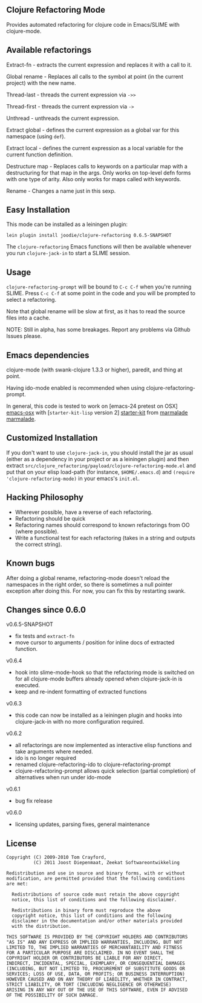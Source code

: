 Clojure Refactoring Mode
------------------------

Provides automated refactoring for clojure code in Emacs/SLIME with
clojure-mode.

Available refactorings
----------------------

Extract-fn - extracts the current expression and replaces it with a
call to it.

Global rename - Replaces all calls to the symbol at point (in the
current project) with the new name.

Thread-last - threads the current expression via `->>`

Thread-first - threads the current expression via `->`

Unthread - unthreads the current expression.

Extract global - defines the current expression as a global var for
this namespace (using `def`).

Extract local - defines the current expression as a local variable for
the current function definition.

Destructure map - Replaces calls to keywords on a particular map with
a destructuring for that map in the args. Only works on top-level defn
forms with one type of arity. Also only works for maps called with
keywords.

Rename - Changes a name just in this sexp.

Easy Installation
---

This mode can be installed as a leiningen plugin:

    lein plugin install joodie/clojure-refactoring 0.6.5-SNAPSHOT

The `clojure-refactoring` Emacs functions will then be available
whenever you run `clojure-jack-in` to start a SLIME session.

Usage
---

`clojure-refactoring-prompt` will be bound to `C-c C-f` when you're
running SLIME. Press `C-c C-f` at some point in the code and you will
be prompted to select a refactoring.

Note that global rename will be slow at first, as it has to read the
source files into a cache.

NOTE: Still in alpha, has some breakages. Report any problems via
Github Issues please.

Emacs dependencies
---

clojure-mode (with swank-clojure 1.3.3 or higher), paredit, and thing
at point.

Having ido-mode enabled is recommended when using 
clojure-refactoring-prompt.

In general, this code is tested to work on 
[emacs-24 pretest on OSX] [emacs-osx] with 
[`starter-kit-lisp` version 2] [starter-kit] from [marmalade] [marmalade].

[emacs-osx]: http://emacsformacosx.com/builds
[starter-kit]: https://github.com/technomancy/emacs-starter-kit
[marmalade]: http://marmalade-repo.org/

Customized Installation
---

If you don't want to use `clojure-jack-in`, you should install the
jar as usual (either as a dependency in your project or as a leiningen
plugin) and then extract
`src/clojure_refactoring/payload/clojure-refactoring-mode.el` and put
that on your elisp load-path (for instance, `$HOME/.emacs.d`) and 
`(require 'clojure-refactoring-mode)` in your emacs's `init.el`.

Hacking Philosophy
--------------------

 * Wherever possible, have a reverse of each refactoring.
 * Refactoring should be quick
 * Refactoring names should correspond to known refactorings from OO
   (where possible).
 * Write a functional test for each refactoring (takes in a string and
   outputs the correct string).

Known bugs
---
After doing a global rename, refactoring-mode doesn't reload the
namespaces in the right order, so there is sometimes a null pointer
exception after doing this. For now, you can fix this by restarting
swank.

Changes since 0.6.0
---

v0.6.5-SNAPSHOT

  * fix tests and `extract-fn`
  * move cursor to arguments / position for inline docs of
    extracted function.

v0.6.4

  * hook into slime-mode-hook so that the refactoring mode is
    switched on for all clojure-mode buffers already opened when
    clojure-jack-in is executed.
  * keep and re-indent formatting of extracted functions

v0.6.3

  * this code can now be installed as a leiningen plugin and hooks
    into clojure-jack-in with no more configuration required.

v0.6.2 

  * all refactorings are now implemented as interactive elisp 
    functions and take arguments where needed.
  * ido is no longer required
  * renamed clojure-refactoring-ido to clojure-refactoring-prompt
  * clojure-refactoring-prompt allows quick selection (partial 
    completion) of alternatives when run under ido-mode

v0.6.1 

  * bug fix release

v0.6.0

  * licensing updates, parsing fixes, general maintenance

License
---

    Copyright (C) 2009-2010 Tom Crayford,
              (C) 2011 Joost Diepenmaat, Zeekat Softwareontwikkeling

    Redistribution and use in source and binary forms, with or without
    modification, are permitted provided that the following conditions
    are met:

      Redistributions of source code must retain the above copyright
      notice, this list of conditions and the following disclaimer.

      Redistributions in binary form must reproduce the above
      copyright notice, this list of conditions and the following
      disclaimer in the documentation and/or other materials provided
      with the distribution.

    THIS SOFTWARE IS PROVIDED BY THE COPYRIGHT HOLDERS AND CONTRIBUTORS
    "AS IS" AND ANY EXPRESS OR IMPLIED WARRANTIES, INCLUDING, BUT NOT
    LIMITED TO, THE IMPLIED WARRANTIES OF MERCHANTABILITY AND FITNESS
    FOR A PARTICULAR PURPOSE ARE DISCLAIMED. IN NO EVENT SHALL THE
    COPYRIGHT HOLDER OR CONTRIBUTORS BE LIABLE FOR ANY DIRECT,
    INDIRECT, INCIDENTAL, SPECIAL, EXEMPLARY, OR CONSEQUENTIAL DAMAGES
    (INCLUDING, BUT NOT LIMITED TO, PROCUREMENT OF SUBSTITUTE GOODS OR
    SERVICES; LOSS OF USE, DATA, OR PROFITS; OR BUSINESS INTERRUPTION)
    HOWEVER CAUSED AND ON ANY THEORY OF LIABILITY, WHETHER IN CONTRACT,
    STRICT LIABILITY, OR TORT (INCLUDING NEGLIGENCE OR OTHERWISE)
    ARISING IN ANY WAY OUT OF THE USE OF THIS SOFTWARE, EVEN IF ADVISED
    OF THE POSSIBILITY OF SUCH DAMAGE.
